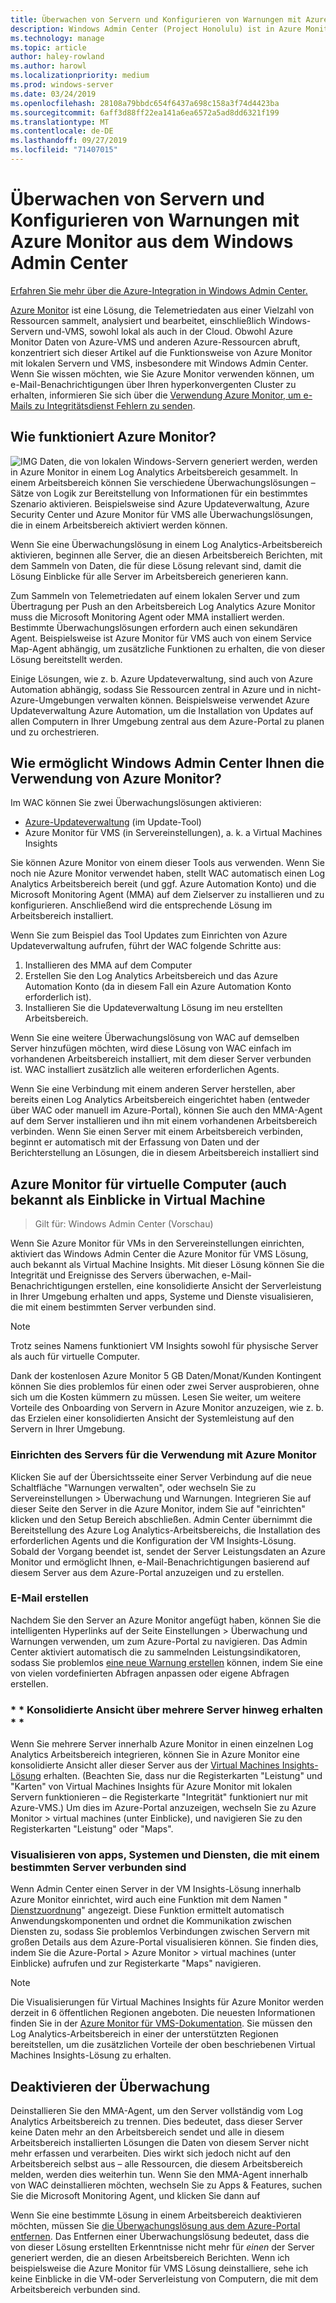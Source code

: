 ```yaml
---
title: Überwachen von Servern und Konfigurieren von Warnungen mit Azure Monitor aus dem Windows Admin Center
description: Windows Admin Center (Project Honolulu) ist in Azure Monitor integriert
ms.technology: manage
ms.topic: article
author: haley-rowland
ms.author: harowl
ms.localizationpriority: medium
ms.prod: windows-server
ms.date: 03/24/2019
ms.openlocfilehash: 28108a79bbdc654f6437a698c158a3f74d4423ba
ms.sourcegitcommit: 6aff3d88ff22ea141a6ea6572a5ad8dd6321f199
ms.translationtype: MT
ms.contentlocale: de-DE
ms.lasthandoff: 09/27/2019
ms.locfileid: "71407015"
---
```

# <a name="monitor-servers-and-configure-alerts-with-azure-monitor-from-windows-admin-center"></a>Überwachen von Servern und Konfigurieren von Warnungen mit Azure Monitor aus dem Windows Admin Center

[Erfahren Sie mehr über die Azure-Integration in Windows Admin Center.](../plan/azure-integration-options.md)

[Azure Monitor](https://docs.microsoft.com/azure/azure-monitor/overview) ist eine Lösung, die Telemetriedaten aus einer Vielzahl von Ressourcen sammelt, analysiert und bearbeitet, einschließlich Windows-Servern und-VMS, sowohl lokal als auch in der Cloud. Obwohl Azure Monitor Daten von Azure-VMS und anderen Azure-Ressourcen abruft, konzentriert sich dieser Artikel auf die Funktionsweise von Azure Monitor mit lokalen Servern und VMS, insbesondere mit Windows Admin Center. Wenn Sie wissen möchten, wie Sie Azure Monitor verwenden können, um e-Mail-Benachrichtigungen über Ihren hyperkonvergenten Cluster zu erhalten, informieren Sie sich über die [Verwendung Azure Monitor, um e-Mails zu Integritätsdienst Fehlern zu senden](https://docs.microsoft.com/windows-server/storage/storage-spaces/configure-azure-monitor).

## <a name="how-does-azure-monitor-work"></a>Wie funktioniert Azure Monitor?
![IMG](../media/azure-monitor-diagram.png) Daten, die von lokalen Windows-Servern generiert werden, werden in Azure Monitor in einem Log Analytics Arbeitsbereich gesammelt. In einem Arbeitsbereich können Sie verschiedene Überwachungslösungen – Sätze von Logik zur Bereitstellung von Informationen für ein bestimmtes Szenario aktivieren. Beispielsweise sind Azure Updateverwaltung, Azure Security Center und Azure Monitor für VMS alle Überwachungslösungen, die in einem Arbeitsbereich aktiviert werden können. 

Wenn Sie eine Überwachungslösung in einem Log Analytics-Arbeitsbereich aktivieren, beginnen alle Server, die an diesen Arbeitsbereich Berichten, mit dem Sammeln von Daten, die für diese Lösung relevant sind, damit die Lösung Einblicke für alle Server im Arbeitsbereich generieren kann. 

Zum Sammeln von Telemetriedaten auf einem lokalen Server und zum Übertragung per Push an den Arbeitsbereich Log Analytics Azure Monitor muss die Microsoft Monitoring Agent oder MMA installiert werden. Bestimmte Überwachungslösungen erfordern auch einen sekundären Agent. Beispielsweise ist Azure Monitor für VMS auch von einem Service Map-Agent abhängig, um zusätzliche Funktionen zu erhalten, die von dieser Lösung bereitstellt werden. 

Einige Lösungen, wie z. b. Azure Updateverwaltung, sind auch von Azure Automation abhängig, sodass Sie Ressourcen zentral in Azure und in nicht-Azure-Umgebungen verwalten können. Beispielsweise verwendet Azure Updateverwaltung Azure Automation, um die Installation von Updates auf allen Computern in Ihrer Umgebung zentral aus dem Azure-Portal zu planen und zu orchestrieren.


## <a name="how-does-windows-admin-center-enable-you-to-use-azure-monitor"></a>Wie ermöglicht Windows Admin Center Ihnen die Verwendung von Azure Monitor?

Im WAC können Sie zwei Überwachungslösungen aktivieren:

- [Azure-Updateverwaltung](azure-update-management.md) (im Update-Tool)
- Azure Monitor für VMS (in Servereinstellungen), a. k. a Virtual Machines Insights

Sie können Azure Monitor von einem dieser Tools aus verwenden. Wenn Sie noch nie Azure Monitor verwendet haben, stellt WAC automatisch einen Log Analytics Arbeitsbereich bereit (und ggf. Azure Automation Konto) und die Microsoft Monitoring Agent (MMA) auf dem Zielserver zu installieren und zu konfigurieren. Anschließend wird die entsprechende Lösung im Arbeitsbereich installiert. 

Wenn Sie zum Beispiel das Tool Updates zum Einrichten von Azure Updateverwaltung aufrufen, führt der WAC folgende Schritte aus:

1. Installieren des MMA auf dem Computer
2. Erstellen Sie den Log Analytics Arbeitsbereich und das Azure Automation Konto (da in diesem Fall ein Azure Automation Konto erforderlich ist).
3. Installieren Sie die Updateverwaltung Lösung im neu erstellten Arbeitsbereich.

Wenn Sie eine weitere Überwachungslösung von WAC auf demselben Server hinzufügen möchten, wird diese Lösung von WAC einfach im vorhandenen Arbeitsbereich installiert, mit dem dieser Server verbunden ist. WAC installiert zusätzlich alle weiteren erforderlichen Agents.

Wenn Sie eine Verbindung mit einem anderen Server herstellen, aber bereits einen Log Analytics Arbeitsbereich eingerichtet haben (entweder über WAC oder manuell im Azure-Portal), können Sie auch den MMA-Agent auf dem Server installieren und ihn mit einem vorhandenen Arbeitsbereich verbinden. Wenn Sie einen Server mit einem Arbeitsbereich verbinden, beginnt er automatisch mit der Erfassung von Daten und der Berichterstellung an Lösungen, die in diesem Arbeitsbereich installiert sind

## <a name="azure-monitor-for-virtual-machines-aka-virtual-machine-insights"></a>Azure Monitor für virtuelle Computer (auch bekannt als Einblicke in Virtual Machine
>Gilt für: Windows Admin Center (Vorschau)

Wenn Sie Azure Monitor für VMs in den Servereinstellungen einrichten, aktiviert das Windows Admin Center die Azure Monitor für VMS Lösung, auch bekannt als Virtual Machine Insights. Mit dieser Lösung können Sie die Integrität und Ereignisse des Servers überwachen, e-Mail-Benachrichtigungen erstellen, eine konsolidierte Ansicht der Serverleistung in Ihrer Umgebung erhalten und apps, Systeme und Dienste visualisieren, die mit einem bestimmten Server verbunden sind.

> [!NOTE]
> Trotz seines Namens funktioniert VM Insights sowohl für physische Server als auch für virtuelle Computer.

Dank der kostenlosen Azure Monitor 5 GB Daten/Monat/Kunden Kontingent können Sie dies problemlos für einen oder zwei Server ausprobieren, ohne sich um die Kosten kümmern zu müssen. Lesen Sie weiter, um weitere Vorteile des Onboarding von Servern in Azure Monitor anzuzeigen, wie z. b. das Erzielen einer konsolidierten Ansicht der Systemleistung auf den Servern in Ihrer Umgebung.

### <a name="set-up-your-server-for-use-with-azure-monitor"></a>**Einrichten des Servers für die Verwendung mit Azure Monitor**

Klicken Sie auf der Übersichtsseite einer Server Verbindung auf die neue Schaltfläche "Warnungen verwalten", oder wechseln Sie zu Servereinstellungen > Überwachung und Warnungen. Integrieren Sie auf dieser Seite den Server in die Azure Monitor, indem Sie auf "einrichten" klicken und den Setup Bereich abschließen. Admin Center übernimmt die Bereitstellung des Azure Log Analytics-Arbeitsbereichs, die Installation des erforderlichen Agents und die Konfiguration der VM Insights-Lösung. Sobald der Vorgang beendet ist, sendet der Server Leistungsdaten an Azure Monitor und ermöglicht Ihnen, e-Mail-Benachrichtigungen basierend auf diesem Server aus dem Azure-Portal anzuzeigen und zu erstellen.

### <a name="create-email-alerts"></a>**E-Mail erstellen**

Nachdem Sie den Server an Azure Monitor angefügt haben, können Sie die intelligenten Hyperlinks auf der Seite Einstellungen > Überwachung und Warnungen verwenden, um zum Azure-Portal zu navigieren. Das Admin Center aktiviert automatisch die zu sammelnden Leistungsindikatoren, sodass Sie problemlos [eine neue Warnung erstellen](https://docs.microsoft.com/azure/azure-monitor/platform/alerts-log) können, indem Sie eine von vielen vordefinierten Abfragen anpassen oder eigene Abfragen erstellen.

### <a name="get-a-consolidated-view-across-multiple-servers-"></a>\* * Konsolidierte Ansicht über mehrere Server hinweg erhalten * *

Wenn Sie mehrere Server innerhalb Azure Monitor in einen einzelnen Log Analytics Arbeitsbereich integrieren, können Sie in Azure Monitor eine konsolidierte Ansicht aller dieser Server aus der [Virtual Machines Insights-Lösung](https://docs.microsoft.com/azure/azure-monitor/insights/vminsights-overview) erhalten.  (Beachten Sie, dass nur die Registerkarten "Leistung" und "Karten" von Virtual Machines Insights für Azure Monitor mit lokalen Servern funktionieren – die Registerkarte "Integrität" funktioniert nur mit Azure-VMS.) Um dies im Azure-Portal anzuzeigen, wechseln Sie zu Azure Monitor > virtual machines (unter Einblicke), und navigieren Sie zu den Registerkarten "Leistung" oder "Maps".

### <a name="visualize-apps-systems-and-services-connected-to-a-given-server"></a>**Visualisieren von apps, Systemen und Diensten, die mit einem bestimmten Server verbunden sind**

Wenn Admin Center einen Server in der VM Insights-Lösung innerhalb Azure Monitor einrichtet, wird auch eine Funktion mit dem Namen " [Dienstzuordnung](https://docs.microsoft.com/azure/azure-monitor/insights/service-map)" angezeigt. Diese Funktion ermittelt automatisch Anwendungskomponenten und ordnet die Kommunikation zwischen Diensten zu, sodass Sie problemlos Verbindungen zwischen Servern mit großen Details aus dem Azure-Portal visualisieren können. Sie finden dies, indem Sie die Azure-Portal > Azure Monitor > virtual machines (unter Einblicke) aufrufen und zur Registerkarte "Maps" navigieren.

> [!NOTE]
> Die Visualisierungen für Virtual Machines Insights für Azure Monitor werden derzeit in 6 öffentlichen Regionen angeboten.  Die neuesten Informationen finden Sie in der [Azure Monitor für VMS-Dokumentation](https://docs.microsoft.com/azure/azure-monitor/insights/vminsights-onboard#log-analytics).  Sie müssen den Log Analytics-Arbeitsbereich in einer der unterstützten Regionen bereitstellen, um die zusätzlichen Vorteile der oben beschriebenen Virtual Machines Insights-Lösung zu erhalten.

## <a name="disabling-monitoring"></a>Deaktivieren der Überwachung

Deinstallieren Sie den MMA-Agent, um den Server vollständig vom Log Analytics Arbeitsbereich zu trennen. Dies bedeutet, dass dieser Server keine Daten mehr an den Arbeitsbereich sendet und alle in diesem Arbeitsbereich installierten Lösungen die Daten von diesem Server nicht mehr erfassen und verarbeiten. Dies wirkt sich jedoch nicht auf den Arbeitsbereich selbst aus – alle Ressourcen, die diesem Arbeitsbereich melden, werden dies weiterhin tun. Wenn Sie den MMA-Agent innerhalb von WAC deinstallieren möchten, wechseln Sie zu Apps & Features, suchen Sie die Microsoft Monitoring Agent, und klicken Sie dann auf

Wenn Sie eine bestimmte Lösung in einem Arbeitsbereich deaktivieren möchten, müssen Sie [die Überwachungslösung aus dem Azure-Portal entfernen](https://docs.microsoft.com/azure/azure-monitor/insights/solutions#remove-a-management-solution). Das Entfernen einer Überwachungslösung bedeutet, dass die von dieser Lösung erstellten Erkenntnisse nicht mehr für _einen_ der Server generiert werden, die an diesen Arbeitsbereich Berichten. Wenn ich beispielsweise die Azure Monitor für VMS Lösung deinstalliere, sehe ich keine Einblicke in die VM-oder Serverleistung von Computern, die mit dem Arbeitsbereich verbunden sind.